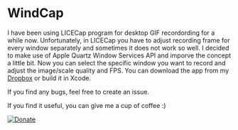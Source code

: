 # WindCap

I have been using LICECap program for desktop GIF recordording for a while now. Unfortunately, in LICECap you have to adjust recording frame for every window separately and sometimes it does not work so well. I decided to make use of Apple Quartz Window Services API and imporve the concept a little bit. Now you can select the specific window you want to record and adjust the image/scale quality and FPS. 
You can download the app from my [Dropbox](https://www.dropbox.com/s/4olykfd4qbtcs8r/Wind.app.zip?dl=0) or build it in Xcode. 

If you find any bugs, feel free to create an issue.

If you find it useful, you can give me a cup of coffee :) 

[![Donate](https://img.shields.io/badge/Donate-PayPal-green.svg)](https://www.paypal.me/YegorC)
